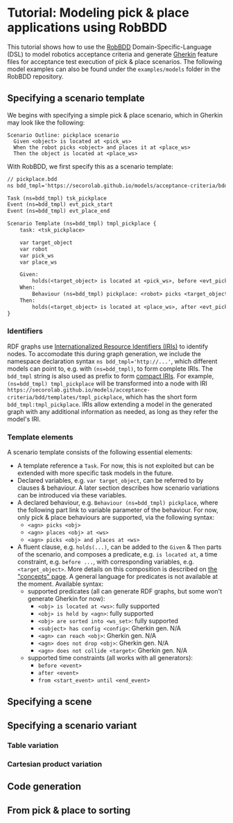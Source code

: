 # Tutorial: Modeling pick & place applications using RobBDD

This tutorial shows how to use the [RobBDD](https://github.com/minhnh/robbdd)
Domain-Specific-Language (DSL) to model robotics acceptance criteria and generate
[Gherkin](https://cucumber.io/docs/gherkin/reference/) feature files for acceptance test
execution of pick & place scenarios. The following model examples can also be found under
the `examples/models` folder in the RobBDD repository.

## Specifying a scenario template

We begins with specifying a simple pick & place scenario, which in Gherkin may look like
the following:

```gherkin
Scenario Outline: pickplace scenario
  Given <object> is located at <pick_ws>
  When the robot picks <object> and places it at <place_ws>
  Then the object is located at <place_ws>
```

With RobBDD, we first specify this as a scenario template:

```txt
// pickplace.bdd
ns bdd_tmpl='https://secorolab.github.io/models/acceptance-criteria/bdd/templates/'

Task (ns=bdd_tmpl) tsk_pickplace
Event (ns=bdd_tmpl) evt_pick_start
Event (ns=bdd_tmpl) evt_place_end

Scenario Template (ns=bdd_tmpl) tmpl_pickplace {
    task: <tsk_pickplace>

    var target_object
    var robot
    var pick_ws
    var place_ws

    Given:
        holds(<target_object> is located at <pick_ws>, before <evt_pick_start>)
    When:
        Behaviour (ns=bdd_tmpl) pickplace: <robot> picks <target_object> and places at <place_ws>
    Then:
        holds(<target_object> is located at <place_ws>, after <evt_pick_start>)
}
```

### Identifiers

RDF graphs use [Internationalized Resource Identifiers (IRIs)](https://datatracker.ietf.org/doc/html/rfc3987)
to identify nodes. To accomodate this during graph generation, we include the namespace declaration
syntax `ns bdd_tmpl='http://...'`, which different models can point to, e.g. with `(ns=bdd_tmpl)`,
to form complete IRIs. The `bdd_tmpl` string is also used as prefix to form [compact IRIs](https://www.w3.org/TR/json-ld11/#dfn-compact-iri).
For example, `(ns=bdd_tmpl) tmpl_pickplace` will be transformed into a node with IRI
`https://secorolab.github.io/models/acceptance-criteria/bdd/templates/tmpl_pickplace`,
which has the short form `bdd_tmpl:tmpl_pickplace`.
IRIs allow extending a model in the generated graph with any additional information as needed,
as long as they refer the model's IRI.

### Template elements

A scenario template consists of the following essential elements:

- A template reference a `Task`. For now, this is not exploited but can be extended with more
  specific task models in the future.
- Declared variables, e.g. `var target_object`, can be referred to by clauses & behaviour.
  A later section describes how scenario variations can be introduced via these variables.
- A declared behaviour, e.g. `Behaviour (ns=bdd_tmpl) pickplace`, where the following part
  link to variable parameter of the behaviour. For now, only pick & place behaviours are
  supported, via the following syntax:
  - `<agn> picks <obj>`
  - `<agn> places <obj> at <ws>`
  - `<agn> picks <obj> and places at <ws>`
- A fluent clause, e.g. `holds(...)`, can be added to the `Given` & `Then` parts of the scenario,
  and composes a predicate, e.g. `is located at`, a time constraint, e.g. `before ...`, with
  corresponding variables, e.g. `<target_object>`. More details on this composition is described
  on [the "concepts" page](./bdd-concepts). A general language for predicates is not available
  at the moment. Available syntax:
  - supported predicates (all can generate RDF graphs, but some won't generate Gherkin for now):
    - `<obj> is located at <ws>`: fully supported
    - `<obj> is held by <agn>`: fully supported
    - `<obj> are sorted into <ws_set>`: fully supported
    - `<subject> has config <config>`: Gherkin gen. N/A
    - `<agn> can reach <obj>`: Gherkin gen. N/A
    - `<agn> does not drop <obj>`: Gherkin gen. N/A
    - `<agn> does not collide <target>`: Gherkin gen. N/A
  - supported time constraints (all works with all generators):
    - `before <event>`
    - `after <event>`
    - `from <start_event> until <end_event>`

## Specifying a scene

## Specifying a scenario variant

### Table variation

### Cartesian product variation

## Code generation

## From pick & place to sorting

